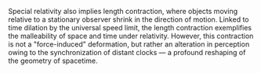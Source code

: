 
Special relativity also implies length contraction, where objects moving relative to a stationary observer shrink in the direction of motion. Linked to time dilation by the universal speed limit, the length contraction exemplifies the malleability of space and time under relativity. However, this contraction is not a "force-induced" deformation, but rather an alteration in perception owing to the synchronization of distant clocks — a profound reshaping of the geometry of spacetime.

